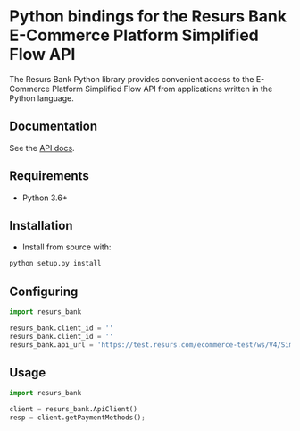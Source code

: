 # Python bindings for the Resurs Bank E-Commerce Platform Simplified Flow API

The Resurs Bank Python library provides convenient access to the E-Commerce Platform Simplified Flow API from applications written in the Python language. 

## Documentation

See the [API docs](https://test.resurs.com/docs/display/ecom/Simplified+Flow+API).

## Requirements

-  Python 3.6+

## Installation

* Install from source with:

```sh
python setup.py install
```

## Configuring 

```python
import resurs_bank

resurs_bank.client_id = ''
resurs_bank.client_id = ''
resurs_bank.api_url = 'https://test.resurs.com/ecommerce-test/ws/V4/SimplifiedShopFlowService?wsdl'
```

## Usage

```python
import resurs_bank

client = resurs_bank.ApiClient()
resp = client.getPaymentMethods();
```
